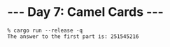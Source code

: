 # --- Day 7: Camel Cards ---

```
% cargo run --release -q
The answer to the first part is: 251545216
```

